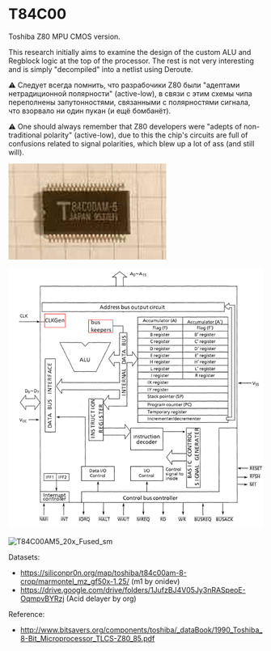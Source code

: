 # T84C00

Toshiba Z80 MPU CMOS version.

This research initially aims to examine the design of the custom ALU and Regblock logic at the top of the processor. The rest is not very interesting and is simply "decompiled" into a netlist using Deroute.

:warning: Следует всегда помнить, что разрабочики Z80 были "адептами нетрадиционной полярности" (active-low), в связи с этим схемы чипа переполнены запутонностями, связанными с полярностями сигнала, что взорвало ни один пукан (и ещё бомбанёт).

:warning: One should always remember that Z80 developers were "adepts of non-traditional polarity" (active-low), due to this the chip's circuits are full of confusions related to signal polarities, which blew up a lot of ass (and still will).

![package](imgstore/package.png)

![block](imgstore/block.png)

![T84C00AM5_20x_Fused_sm](imgstore/T84C00AM5_20x_Fused_sm.jpg)

Datasets:
- https://siliconpr0n.org/map/toshiba/t84c00am-8-crop/marmontel_mz_gf50x-1.25/  (m1 by onidev)
- https://drive.google.com/drive/folders/1JufzBJ4V05Jy3nRASpeoE-OqmpvBYRzj (Acid delayer by org)

Reference:
- http://www.bitsavers.org/components/toshiba/_dataBook/1990_Toshiba_8-Bit_Microprocessor_TLCS-Z80_85.pdf
